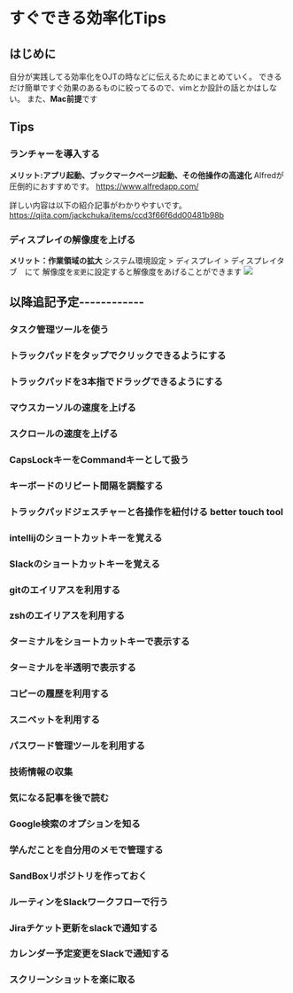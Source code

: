 # すぐできる効率化Tips
## はじめに
自分が実践してる効率化をOJTの時などに伝えるためにまとめていく。
できるだけ簡単ですぐ効果のあるものに絞ってるので、vimとか設計の話とかはしない。
また、**Mac前提**です

## Tips
### ランチャーを導入する
**メリット:アプリ起動、ブックマークページ起動、その他操作の高速化**
Alfredが圧倒的におすすめです。
https://www.alfredapp.com/

詳しい内容は以下の紹介記事がわかりやすいです。
https://qiita.com/jackchuka/items/ccd3f66f6dd00481b98b

### ディスプレイの解像度を上げる
**メリット：作業領域の拡大**
システム環境設定 > ディスプレイ > ディスプレイタブ　にて
解像度を`変更`に設定すると解像度をあげることができます
![](https://storage.googleapis.com/zenn-user-upload/49949a57a632e424ef5b048f.png)

## 以降追記予定------------
### タスク管理ツールを使う
### トラックパッドをタップでクリックできるようにする
### トラックパッドを3本指でドラッグできるようにする
### マウスカーソルの速度を上げる
### スクロールの速度を上げる
### CapsLockキーをCommandキーとして扱う
### キーボードのリピート間隔を調整する
### トラックパッドジェスチャーと各操作を紐付ける better touch tool
### intellijのショートカットキーを覚える
### Slackのショートカットキーを覚える
### gitのエイリアスを利用する
### zshのエイリアスを利用する
### ターミナルをショートカットキーで表示する
### ターミナルを半透明で表示する
### コピーの履歴を利用する
### スニペットを利用する
### パスワード管理ツールを利用する
### 技術情報の収集
### 気になる記事を後で読む
### Google検索のオプションを知る
### 学んだことを自分用のメモで管理する
### SandBoxリポジトリを作っておく
### ルーティンをSlackワークフローで行う
### Jiraチケット更新をslackで通知する
### カレンダー予定変更をSlackで通知する
### スクリーンショットを楽に取る
